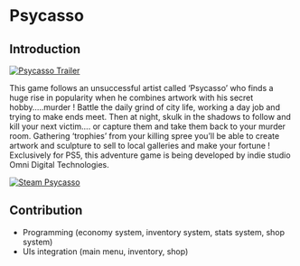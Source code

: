 # Psycasso

## Introduction

[![Psycasso Trailer](https://img.youtube.com/vi/zhOq-oYvcm8/0.jpg)](https://www.youtube.com/watch?v=zhOq-oYvcm8)

This game follows an unsuccessful artist called ‘Psycasso’ who finds a huge rise in popularity when he combines artwork
with his secret hobby…..murder !
Battle the daily grind of city life, working a day job and trying to make ends meet. Then at night, skulk in the shadows 
to follow and kill your next victim…. or capture them and take them back to your murder room. Gathering ‘trophies’ from 
your killing spree you’ll be able to create artwork and sculpture to sell to local galleries and make your fortune !
Exclusively for PS5, this adventure game is being developed by indie studio Omni Digital Technologies.

[![Steam Psycasso](https://img.shields.io/badge/Steam-000000?style=for-the-badge&logo=steam&logoColor=white)](https://store.steampowered.com/app/3250080/Psycasso/)

## Contribution

- Programming (economy system, inventory system, stats system, shop system)
- UIs integration (main menu, inventory, shop)